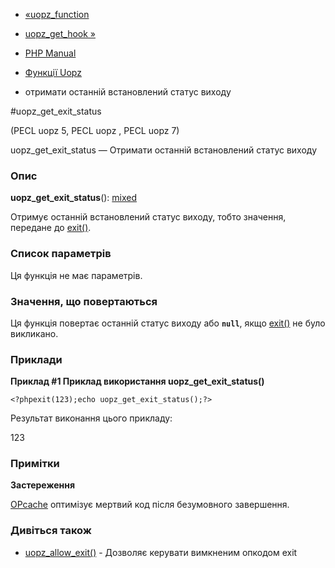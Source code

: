 - [«uopz_function](function.uopz-function.md)
- [uopz_get_hook »](function.uopz-get-hook.md)

- [PHP Manual](index.md)
- [Функції Uopz](ref.uopz.md)
- отримати останній встановлений статус виходу

#uopz_get_exit_status

(PECL uopz 5, PECL uopz , PECL uopz 7)

uopz_get_exit_status — Отримати останній встановлений статус виходу

### Опис

**uopz_get_exit_status**():
[mixed](language.types.declarations.md#language.types.declarations.mixed)

Отримує останній встановлений статус виходу, тобто значення,
передане до [exit()](function.exit.md).

### Список параметрів

Ця функція не має параметрів.

### Значення, що повертаються

Ця функція повертає останній статус виходу або **`null`**, якщо
[exit()](function.exit.md) не було викликано.

### Приклади

**Приклад #1 Приклад використання **uopz_get_exit_status()****

` <?phpexit(123);echo uopz_get_exit_status();?> `

Результат виконання цього прикладу:

123

### Примітки

**Застереження**

[OPcache](book.opcache.md) оптимізує мертвий код після безумовного
завершення.

### Дивіться також

- [uopz_allow_exit()](function.uopz-allow-exit.md) - Дозволяє
керувати вимкненим опкодом exit
